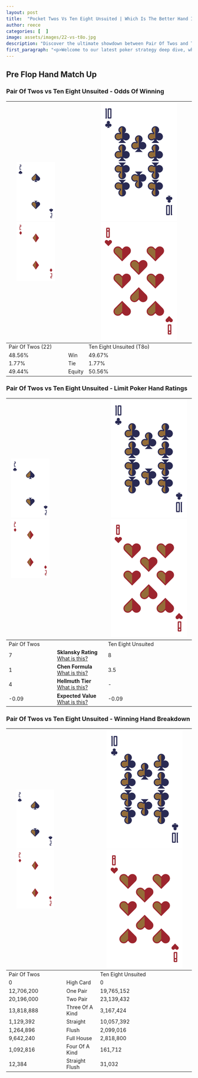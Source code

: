 ```yaml
---
layout: post
title:  "Pocket Twos Vs Ten Eight Unsuited | Which Is The Better Hand In Poker? A Complete Guide"
author: reece
categories: [  ]
image: assets/images/22-vs-t8o.jpg
description: "Discover the ultimate showdown between Pair Of Twos and Ten Eight Unsuited in poker! Uncover the odds, strategies, and scenarios where one hand triumphs over the other. Get ready to up your poker game with this thrilling analysis."
first_paragraph: "<p>Welcome to our latest poker strategy deep dive, where we're pitting two distinct hands against each other in a high-stakes showdown: Pair Of Twos vs Ten Eight Unsuited.</p><p>In the dynamic world of poker, every decision counts, and knowing which hand holds the upper hand is key to your success at the table.</p><p>In this article, we'll dissect these two hands, explore the scenarios where one dominates the other, and equip you with the knowledge to make strategic choices that can tip the odds in your favor.</p><p>Get ready to unravel the intriguing dynamics of these poker hands and elevate your game to new heights.</p>"
---
```




[comment]: # (sp0)

## Pre Flop Hand Match Up

<div class="table hand-ratings" markdown="1"> 



### Pair Of Twos vs Ten Eight Unsuited - Odds Of Winning


    
| ![image info](assets/images/hand1/2.png) ![image info](assets/images/hand1/2o.png) |  | ![image info](assets/images/hand2/T.png) ![image info](assets/images/hand2/8o.png) |
| -------- | -------- | -------- |
| Pair Of Twos (22) |  | Ten Eight Unsuited (T8o) |
| 48.56% | Win | 49.67% |
| 1.77% | Tie | 1.77% |
| 49.44% | Equity | 50.56% |




[comment]: # (sp1)



### Pair Of Twos vs Ten Eight Unsuited - Limit Poker Hand Ratings


    
| ![image info](assets/images/hand1/2.png) ![image info](assets/images/hand1/2o.png) |  | ![image info](assets/images/hand2/T.png) ![image info](assets/images/hand2/8o.png) |
| -------- | -------- | -------- |
| Pair Of Twos |  | Ten Eight Unsuited |
| 7 | **Sklansky Rating** [What is this?](/sklansky-rating-explained) | 8 |
| 1 | **Chen Formula** [What is this?](/chen-formula-explained) | 3.5 |
| 4 | **Hellmuth Tier** [What is this?](/Hellmuth-tier-explained) | - |
| -0.09 | **Expected Value** [What is this?](/expected-value-explained) | -0.09 |




[comment]: # (sp2)



### Pair Of Twos vs Ten Eight Unsuited - Winning Hand Breakdown


    
| ![image info](assets/images/hand1/2.png) ![image info](assets/images/hand1/2o.png) |  | ![image info](assets/images/hand2/T.png) ![image info](assets/images/hand2/8o.png) |
| -------- | -------- | -------- |
| Pair Of Twos |  | Ten Eight Unsuited |
| 0 | High Card | 0 |
| 12,706,200 | One Pair | 19,765,152 |
| 20,196,000 | Two Pair | 23,139,432 |
| 13,818,888 | Three Of A Kind | 3,167,424 |
| 1,129,392 | Straight | 10,057,392 |
| 1,264,896 | Flush | 2,099,016 |
| 9,642,240 | Full House | 2,818,800 |
| 1,092,816 | Four Of A Kind | 161,712 |
| 12,384 | Straight Flush | 31,032 |




[comment]: # (sp3)



</div>

[comment]: # (sp4)



[comment]: # (sp5)

